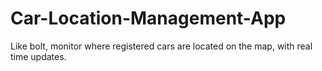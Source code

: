 # Car-Location-Management-App
Like bolt, monitor where registered cars are located on the map, with real time updates.
